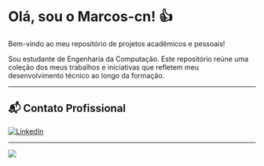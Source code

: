 # **Olá, sou o Marcos-cn!** 👍 

Bem-vindo ao meu repositório de projetos acadêmicos e pessoais!

Sou estudante de Engenharia da Computação.
Este repositório reúne uma coleção dos meus trabalhos e iniciativas que refletem meu desenvolvimento técnico ao longo da formação.

---
## 📬 Contato Profissional


[![LinkedIn](https://img.shields.io/badge/LinkedIn-blue?style=for-the-badge&logo=linkedin)](https://www.linkedin.com/in/marcos-cesar-barbosa-dos-santos-ferreira-neto-b47917364/)

---

![](https://github.com/user-attachments/assets/2b28bf51-c84c-44f5-87c9-64ed7ff814dc)

